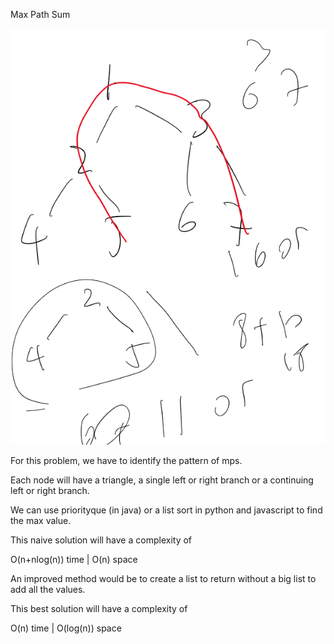 Max Path Sum

![alt text](image.PNG)

For this problem, we have to identify the pattern of mps.

Each node will have a triangle, a single left or right branch or a continuing left or right branch. 

We can use priorityque (in java) or a list sort in python and javascript to find the max value.

This naive solution will have a complexity of 

O(n+nlog(n)) time | O(n) space

An improved method would be to create a list to return without a big list to add all the values.

This best solution will have a complexity of 

O(n) time | O(log(n)) space